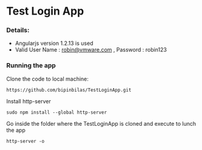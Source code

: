 # Test Login App

### Details:
* Angularjs version 1.2.13 is used
* Valid User Name : robin@vmware.com , Password : robin123

### Running the app
Clone the code to local machine:
```
https://github.com/bipinbilas/TestLoginApp.git
```
Install http-server

```
sudo npm install --global http-server
```

Go inside the folder where the TestLoginApp is cloned and execute to lunch the app
```
http-server -o
```